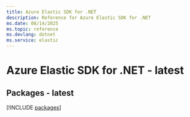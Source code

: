 ```yaml
---
title: Azure Elastic SDK for .NET
description: Reference for Azure Elastic SDK for .NET
ms.date: 08/14/2025
ms.topic: reference
ms.devlang: dotnet
ms.service: elastic
---
```

# Azure Elastic SDK for .NET - latest
## Packages - latest
[!INCLUDE [packages](elastic-index.md)]